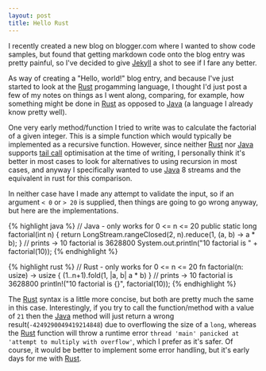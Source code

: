```yaml
---
layout: post
title: Hello Rust
---
```

I recently created a new blog on blogger.com where I wanted to show code samples, but found that getting markdown code onto the blog entry was pretty painful, so I've decided to give [Jekyll][1] a shot to see if I fare any better.

As way of creating a "Hello, world!" blog entry, and because I've just started to look at the [Rust][2] progamming language, I thought I'd just post a few of my notes on things as I went along, comparing, for example, how something might be done in [Rust][2] as opposed to [Java][3] (a language I already know pretty well).

One very early method/function I tried to write was to calculate the factorial of a given integer. This is a simple function which would typically be implemented as a recursive function. However, since neither [Rust][2] nor [Java][3] supports [tail call][4] optimisation at the time of writing, I personally think it's better in most cases to look for alternatives to using recursion in most cases, and anyway I specifically wanted to use [Java][3] 8 streams and the equivalent in rust for this comparison.

In neither case have I made any attempt to validate the input, so if an argument `< 0` or `> 20` is supplied, then things are going to go wrong anyway, but here are the implementations.

{% highlight java %}
// Java - only works for 0 <= n <= 20
public static long factorial(int n) {
    return LongStream.rangeClosed(2, n).reduce(1, (a, b) -> a * b);
}
// prints -> 10 factorial is 3628800 
System.out.println("10 factorial is " + factorial(10));
{% endhighlight %}

{% highlight rust %}
// Rust - only works for 0 <= n <= 20
fn factorial(n: usize) -> usize {
    (1..n+1).fold(1, |a, b| a * b)
}
// prints -> 10 factorial is 3628800 
println!("10 factorial is {}", factorial(10));
{% endhighlight %}

The [Rust][2] syntax is a little more concise, but both are pretty much the same in this case. Interestingly, if you try to call the function/method with a value of `21` then the [Java][3] method will just return a wrong result(`-4249290049419214848`) due to overflowing the size of a `long`, whereas the [Rust][2] function will throw a runtime error `thread 'main' panicked at 'attempt to multiply with overflow'`, which I prefer as it's safer. Of course, it would be better to implement some error handling, but it's early days for me with [Rust][2]. 


[1]: https://jekyllrb.com "Jekyll"

[2]: https://www.rust-lang.org "Rust"

[3]: http://openjdk.java.net "Java"

[4]: https://en.wikipedia.org/wiki/Tail_call "tail call"
